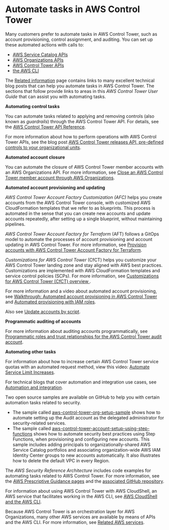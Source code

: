 # Automate tasks in AWS Control Tower<a name="automating-tasks"></a>

Many customers prefer to automate tasks in AWS Control Tower, such as account provisioning, control assignment, and auditing\. You can set up these automated actions with calls to: 
+ [AWS Service Catalog APIs](https://docs.aws.amazon.com/servicecatalog/latest/dg/service-catalog-api-overview.html) 
+ [AWS Organizations APIs](https://docs.aws.amazon.com/organizations/latest/APIReference/Welcome.html)
+ [AWS Control Tower APIs](https://docs.aws.amazon.com/controltower/latest/APIReference/Welcome.html)
+ [the AWS CLI](https://docs.aws.amazon.com/cli/latest/reference/servicecatalog/index.html)

The [Related information](related-information.md) page contains links to many excellent technical blog posts that can help you automate tasks in AWS Control Tower\. The sections that follow provide links to areas in this *AWS Control Tower User Guide* that can assist you with automating tasks\.

**Automating control tasks**

 You can automate tasks related to applying and removing controls \(also known as *guardrails*\) through the AWS Control Tower API\. For details, see the [AWS Control Tower API Reference](https://docs.aws.amazon.com/controltower/latest/APIReference/Welcome.html)\.

For more information about how to perform operations with AWS Control Tower APIs, see the blog post [AWS Control Tower releases API, pre\-defined controls to your organizational units](http://aws.amazon.com/blogs/mt/aws-control-tower-releases-api-pre-defined-controls-to-your-organizational-units/)\.

**Automated account closure**

You can automate the closure of AWS Control Tower member accounts with an AWS Organizations API\. For more information, see [Close an AWS Control Tower member account through AWS Organizations](delete-account.md#close-account-with-orgs-api)\.

**Automated account provisioning and updating**

*AWS Control Tower Account Factory Customization \(AFC\)* helps you create accounts from the AWS Control Tower console, with customized AWS CloudFormation templates that we refer to as blueprints\. This process is automated in the sense that you can create new accounts and update accounts repeatedly, after setting up a single blueprint, without maintaining pipelines\.

*AWS Control Tower Account Factory for Terraform* \(AFT\) follows a GitOps model to automate the processes of account provisioning and account updating in AWS Control Tower\. For more information, see [Provision accounts with AWS Control Tower Account Factory for Terraform](taf-account-provisioning.md)\.

*Customizations for AWS Control Tower* \(CfCT\) helps you customize your AWS Control Tower landing zone and stay aligned with AWS best practices\. Customizations are implemented with AWS CloudFormation templates and service control policies \(SCPs\)\. For more information, see [ Customizations for AWS Control Tower \(CfCT\) overview ](cfct-overview.md)\.

For more information and a video about automated account provisioning, see [Walkthrough: Automated account provisioning in AWS Control Tower](https://docs.aws.amazon.com/controltower/latest/userguide/automated-provisioning-walkthrough.html) and [Automated provisioning with IAM roles](https://docs.aws.amazon.com/controltower/latest/userguide/roles-how.html#automated-provisioning)\.

Also see [Update accounts by script](https://docs.aws.amazon.com/controltower/latest/userguide/configuration-updates.html#update-accounts-by-script)\.

**Programmatic auditing of accounts**

For more information about auditing accounts programmatically, see [Programmatic roles and trust relationships for the AWS Control Tower audit account](https://docs.aws.amazon.com/controltower/latest/userguide/roles-how.html#stacksets-and-roles)\.

**Automating other tasks**

For information about how to increase certain AWS Control Tower service quotas with an automated request method, view this video: [Automate Service Limit Increases](https://www.youtube.com/watch?v=3WUShZ4lZGE)\. 

For technical blogs that cover automation and integration use cases, see [Automation and integration](https://docs.aws.amazon.com/controltower/latest/userguide/related-information.html#automation-and-integration)\.

Two open source samples are available on GitHub to help you with certain automation tasks related to security\.
+ The sample called [aws\-control\-tower\-org\-setup\-sample](https://github.com/aws-samples/aws-control-tower-org-setup-sample) shows how to automate setting up the Audit account as the delegated administrator for security\-related services\.
+ The sample called [aws\-control\-tower\-account\-setup\-using\-step\-functions](https://github.com/aws-samples/aws-control-tower-account-setup-using-step-functions) shows how to automate security best practices using Step Functions, when provisioning and configuring new accounts\. This sample includes adding principals to organizationally\-shared AWS Service Catalog portfolios and associating organization\-wide AWS IAM Identity Center groups to new accounts automatically\. It also illustrates how to delete the default VPC in every Region\.

The *AWS Security Reference Architecture* includes code examples for automating tasks related to AWS Control Tower\. For more information, see the [AWS Prescriptive Guidance pages](https://docs.aws.amazon.com/prescriptive-guidance/latest/security-reference-architecture/welcome.html) and the [associated GitHub repository](https://github.com/aws-samples/aws-security-reference-architecture-examples/tree/main/aws_sra_examples)\.

For information about using AWS Control Tower with AWS CloudShell, an AWS service that facilitates working in the AWS CLI, see [AWS CloudShell and the AWS CLI](https://docs.aws.amazon.com/controltower/latest/userguide/using-aws-with-cloudshell.html)\.

Because AWS Control Tower is an orchestration layer for AWS Organizations, many other AWS services are available by means of APIs and the AWS CLI\. For more information, see [Related AWS services](https://docs.aws.amazon.com/controltower/latest/userguide/related-information.html#related-aws-services)\.